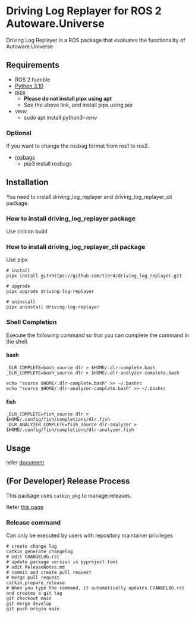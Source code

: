 # Driving Log Replayer for ROS 2 Autoware.Universe

Driving Log Replayer is a ROS package that evaluates the functionality of Autoware.Universe

## Requirements

- ROS 2 humble
- [Python 3.10](https://www.python.org/)
- [pipx](https://pipxproject.github.io/pipx/)
  - **Please do not install pipx using apt**
  - See the above link, and install pipx using pip
- venv
  - sudo apt install python3-venv

### Optional

If you want to change the rosbag format from ros1 to ros2.

- [rosbags](https://gitlab.com/ternaris/rosbags)
  - pip3 install rosbags

## Installation

You need to install driving_log_replayer and driving_log_replayer_cli package.

### How to install driving_log_replayer package

Use colcon build

### How to install driving_log_replayer_cli package

Use pipx

```shell
# install
pipx install git+https://github.com/tier4/driving_log_replayer.git

# upgrade
pipx upgrade driving-log-replayer

# uninstall
pipx uninstall driving-log-replayer
```

### Shell Completion

Execute the following command so that you can complete the command in the shell.

#### bash

```shell
_DLR_COMPLETE=bash_source dlr > $HOME/.dlr-complete.bash
_DLR_COMPLETE=bash_source dlr > $HOME/.dlr-analyzer-complete.bash

echo "source $HOME/.dlr-complete.bash" >> ~/.bashrc
echo "source $HOME/.dlr-analyzer-complete.bash" >> ~/.bashrc
```

#### fish

```shell
_DLR_COMPLETE=fish_source dlr > $HOME/.config/fish/completions/dlr.fish
_DLR_ANALYZER_COMPLETE=fish_source dlr-analyzer > $HOME/.config/fish/completions/dlr-analyzer.fish
```

## Usage

refer [document](https://tier4.github.io/driving_log_replayer/)

## (For Developer) Release Process

This package uses `catkin_pkg` to manage releases.

Refer [this page](https://wiki.ros.org/bloom/Tutorials/ReleaseCatkinPackage)

### Release command

Can only be executed by users with repository maintainer privileges

```shell
# create change log
catkin_generate_changelog
# edit CHANGELOG.rst
# update package version in pyproject.toml
# edit ReleaseNotes.md
# commit and create pull request
# merge pull request
catkin_prepare_release
# When you type the command, it automatically updates CHANGELOG.rst and creates a git tag
git checkout main
git merge develop
git push origin main
```
